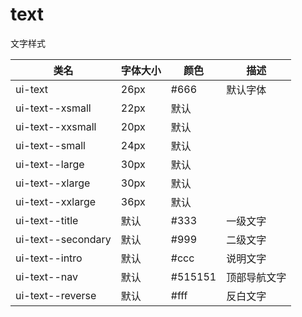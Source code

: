 # text 

文字样式

| 类名            | 字体大小 | 颜色 | 描述 |
| --------------  | ------- | -----|-----|
| ui-text         | 26px    | #666 |默认字体|
| ui-text--xsmall | 22px    | 默认 ||
| ui-text--xxsmall| 20px    | 默认 ||
| ui-text--small  | 24px    | 默认 ||
| ui-text--large  | 30px    | 默认 ||
| ui-text--xlarge | 30px    | 默认 ||
| ui-text--xxlarge| 36px    | 默认 ||
| ui-text--title  | 默认    | #333 | 一级文字 |
| ui-text--secondary| 默认  | #999 | 二级文字 |
| ui-text--intro  | 默认    | #ccc | 说明文字 |
| ui-text--nav    | 默认    | #515151 | 顶部导航文字 |
| ui-text--reverse| 默认    | #fff | 反白文字 |
